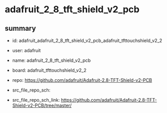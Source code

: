 # adafruit_2_8_tft_shield_v2_pcb
 
## summary 
* id: adafruit_adafruit_2_8_tft_shield_v2_pcb_adafruit_tfttouchshield_v2_2
* user: adafruit
* name: adafruit_2_8_tft_shield_v2_pcb
* board: adafruit_tfttouchshield_v2_2
* repo: https://github.com/adafruit/Adafruit-2.8-TFT-Shield-v2-PCB



* src_file_repo_sch: 
* src_file_repo_sch_link: https://github.com/adafruit/Adafruit-2.8-TFT-Shield-v2-PCB/tree/master/




